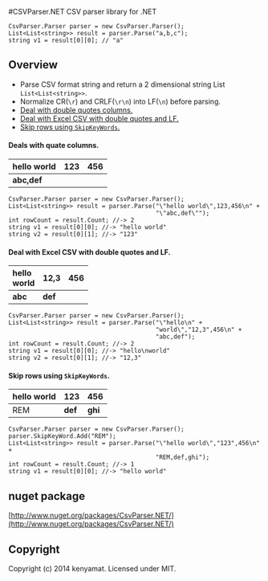 #CSVParser.NET
CSV parser library for .NET

```
CsvParser.Parser parser = new CsvParser.Parser();
List<List<string>> result = parser.Parse("a,b,c");
string v1 = result[0][0]; // "a"
```
## Overview
* Parse CSV format string and return a 2 dimensional string List `List<List<string>>`.
* Normalize CR(`\r`) and CRLF(`\r\n`) into LF(`\n`) before parsing. 
* [Deal with double quotes columns.](#dq)
* [Deal with Excel CSV with double quotes and LF.](#lf)
* [Skip rows using `SkipKeyWords`.](#skip)

#### <a name="dq">Deals with quate columns.</a>

|hello world|123|456|
|:--|:--|:--|
|<b>abc,def</b>|&nbsp;|&nbsp;|

```
CsvParser.Parser parser = new CsvParser.Parser();
List<List<string>> result = parser.Parse("\"hello world\",123,456\n" +
                                         "\"abc,def\"");
int rowCount = result.Count; //-> 2
string v1 = result[0][0]; //-> "hello world"
string v2 = result[0][1]; //-> "123"
```

#### <a name="lf">Deal with Excel CSV with double quotes and LF.</a>

|hello<br>world|12,3|456|
|:--|:--|:--|
|<b>abc</b>|<b>def</b>|&nbsp;|

```
CsvParser.Parser parser = new CsvParser.Parser();
List<List<string>> result = parser.Parse("\"hello\n" +
                                         "world\","12,3",456\n" +
                                         "abc,def");
int rowCount = result.Count; //-> 2
string v1 = result[0][0]; //-> "hello\nworld"
string v2 = result[0][1]; //-> "12,3"
```

#### <a name="skip">Skip rows using `SkipKeyWords`.</a>

|hello world|123|456|
|:--|:--|:--|
|REM|<b>def</b>|<b>ghi</b>|

```
CsvParser.Parser parser = new CsvParser.Parser();
parser.SkipKeyWord.Add("REM");
List<List<string>> result = parser.Parse("\"hello world\","123",456\n" +                                      
                                         "REM,def,ghi");
int rowCount = result.Count; //-> 1
string v1 = result[0][0]; //-> "hello world"
```
## nuget package
[http://www.nuget.org/packages/CsvParser.NET/](http://www.nuget.org/packages/CsvParser.NET/)

## <a name="Copyright">Copyright</a>
Copyright (c) 2014 kenyamat. Licensed under MIT.